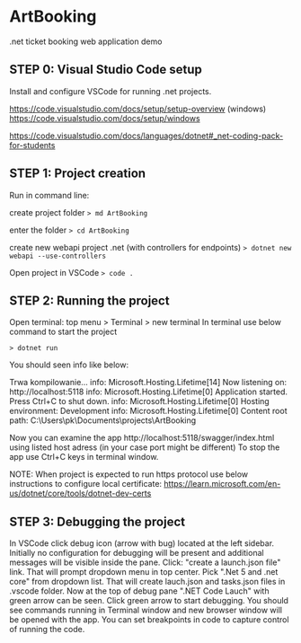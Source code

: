 # ArtBooking

.net ticket booking web application demo

## STEP 0: Visual Studio Code setup

Install and configure VSCode for running .net projects.

https://code.visualstudio.com/docs/setup/setup-overview
(windows) https://code.visualstudio.com/docs/setup/windows

https://code.visualstudio.com/docs/languages/dotnet#_net-coding-pack-for-students

## STEP 1: Project creation

Run in command line:

create project folder
`> md ArtBooking`

enter the folder
`> cd ArtBooking`

create new webapi project .net (with controllers for endpoints)
`> dotnet new webapi --use-controllers`

Open project in VSCode
`> code .`

## STEP 2: Running the project

Open terminal: top menu > Terminal > new terminal
In terminal use below command to start the project

`> dotnet run`

You should seen info like below:

Trwa kompilowanie...
info: Microsoft.Hosting.Lifetime[14]
Now listening on: http://localhost:5118
info: Microsoft.Hosting.Lifetime[0]
Application started. Press Ctrl+C to shut down.
info: Microsoft.Hosting.Lifetime[0]
Hosting environment: Development
info: Microsoft.Hosting.Lifetime[0]
Content root path: C:\Users\pk\Documents\projects\ArtBooking

Now you can examine the app http://localhost:5118/swagger/index.html using listed host adress (in your case port might be different)
To stop the app use Ctrl+C keys in terminal window.

NOTE: When project is expected to run https protocol use below instructions to configure local certificate:
https://learn.microsoft.com/en-us/dotnet/core/tools/dotnet-dev-certs

## STEP 3: Debugging the project

In VSCode click debug icon (arrow with bug) located at the left sidebar.
Initially no configuration for debugging will be present and additional messages will be visible inside the pane.
Click: "create a launch.json file" link. That will prompt dropdown menu in top center. Pick ".Net 5 and .net core" from dropdown list.
That will create lauch.json and tasks.json files in .vscode folder.
Now at the top of debug pane ".NET Code Lauch" with green arrow can be seen.
Click green arrow to start debugging.
You should see commands running in Terminal window and new browser window will be opened with the app.
You can set breakpoints in code to capture control of running the code.
